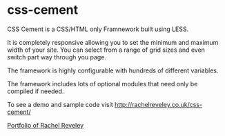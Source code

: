 css-cement
==========

CSS Cement is a CSS/HTML only Framnework built using LESS. 

It is completely responsive allowing you to set the minimum and maximum width of your site. You can select from a range of grid sizes and even switch part way through you page.

The framework is highly configurable with hundreds of different variables.

The framework includes lots of optional modules that need only be compiled if needed.

To see a demo and sample code visit <a href="http://rachelreveley.co.uk/css-cement/">http://rachelreveley.co.uk/css-cement/</a>

<a href="http://rachelreveley.co.uk/">Portfolio of Rachel Reveley</a>
